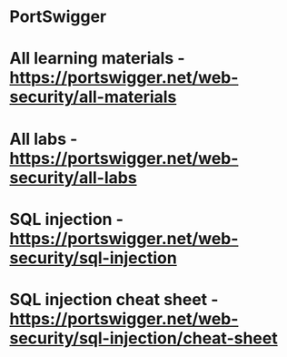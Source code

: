 # PortSwigger

# All learning materials - https://portswigger.net/web-security/all-materials

# All labs - https://portswigger.net/web-security/all-labs

# SQL injection - https://portswigger.net/web-security/sql-injection

# SQL injection cheat sheet - https://portswigger.net/web-security/sql-injection/cheat-sheet
